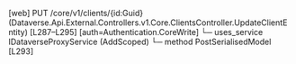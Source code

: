 [web] PUT /core/v1/clients/{id:Guid}  (Dataverse.Api.External.Controllers.v1.Core.ClientsController.UpdateClientEntity)  [L287–L295] [auth=Authentication.CoreWrite]
  └─ uses_service IDataverseProxyService (AddScoped)
    └─ method PostSerialisedModel [L293]

